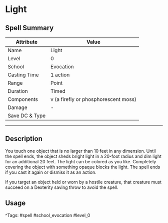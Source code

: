 # Light

## Spell Summary

| Attribute        | Value                  |
|------------------|------------------------|
| Name             | Light                 |
| Level            | 0                |
| School           | Evocation          |
| Casting Time     | 1 action              |
| Range            | Point            |
| Duration         | Timed             |
| Components       | v (a firefly or phosphorescent moss)             |
| Damage           | -               |
| Save DC & Type   |              |

---

## Description

You touch one object that is no larger than 10 feet in any dimension. Until the spell ends, the object sheds bright light in a 20-foot radius and dim light for an additional 20 feet. The light can be colored as you like. Completely covering the object with something opaque blocks the light. The spell ends if you cast it again or dismiss it as an action.

If you target an object held or worn by a hostile creature, that creature must succeed on a Dexterity saving throw to avoid the spell.

## Usage


^Tags: #spell #school_evocation #level_0